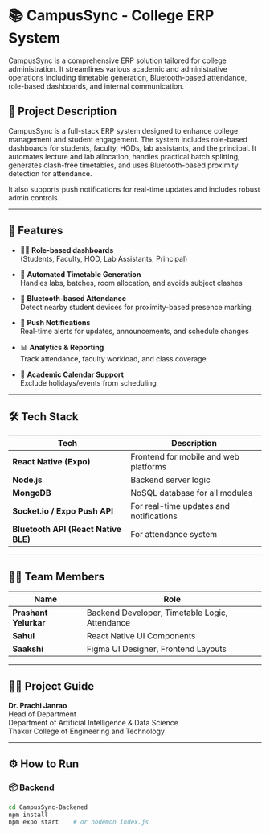 # 📚 CampusSync - College ERP System

CampusSync is a comprehensive ERP solution tailored for college administration. It streamlines various academic and administrative operations including timetable generation, Bluetooth-based attendance, role-based dashboards, and internal communication.

## 🧠 Project Description

CampusSync is a full-stack ERP system designed to enhance college management and student engagement. The system includes role-based dashboards for students, faculty, HODs, lab assistants, and the principal. It automates lecture and lab allocation, handles practical batch splitting, generates clash-free timetables, and uses Bluetooth-based proximity detection for attendance.

It also supports push notifications for real-time updates and includes robust admin controls.

---

## 🚀 Features

- 🧑‍🏫 **Role-based dashboards**  
  (Students, Faculty, HOD, Lab Assistants, Principal)

- 🧾 **Automated Timetable Generation**  
  Handles labs, batches, room allocation, and avoids subject clashes

- 📍 **Bluetooth-based Attendance**  
  Detect nearby student devices for proximity-based presence marking

- 🔔 **Push Notifications**  
  Real-time alerts for updates, announcements, and schedule changes

- 📊 **Analytics & Reporting**  
  Track attendance, faculty workload, and class coverage

- 📁 **Academic Calendar Support**  
  Exclude holidays/events from scheduling

---

## 🛠️ Tech Stack

| Tech         | Description                      |
|--------------|----------------------------------|
| **React Native (Expo)** | Frontend for mobile and web platforms |
| **Node.js**   | Backend server logic             |
| **MongoDB**   | NoSQL database for all modules   |
| **Socket.io / Expo Push API** | For real-time updates and notifications |
| **Bluetooth API (React Native BLE)** | For attendance system              |

---

## 👨‍💻 Team Members

| Name               | Role                            |
|--------------------|---------------------------------|
| **Prashant Yelurkar** | Backend Developer, Timetable Logic, Attendance |
| **Sahul**          | React Native UI Components      |
| **Saakshi**        | Figma UI Designer, Frontend Layouts |

---

## 🧑‍🏫 Project Guide

**Dr. Prachi Janrao**  
Head of Department  
Department of Artificial Intelligence & Data Science  
Thakur College of Engineering and Technology

---

## ⚙️ How to Run

### 📦 Backend

```bash
cd CampusSync-Backened
npm install
npm expo start    # or nodemon index.js
